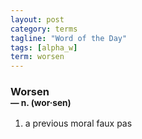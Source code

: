 ```yaml
---
layout: post
category: terms
tagline: "Word of the Day"
tags: [alpha_w]
term: worsen
---
```


<h3>Worsen<br/> <small>&mdash; n. (wor<span>&middot;</span>sen)</small></h3>
<p><ol><li>a previous moral faux pas</li>
</ol></p>
